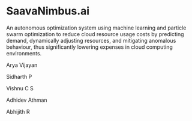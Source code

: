 # SaavaNimbus.ai


An autonomous optimization system using machine learning and particle swarm optimization to reduce cloud resource usage costs by predicting demand, dynamically adjusting resources, and mitigating anomalous behaviour, thus significantly lowering expenses in cloud computing environments.

Arya Vijayan

Sidharth P

Vishnu C S

Adhidev Athman

Abhijith R
